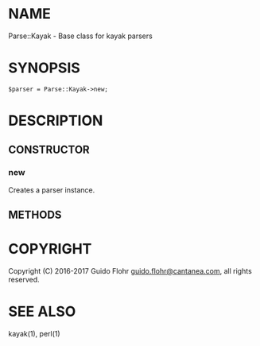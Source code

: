 # NAME

Parse::Kayak - Base class for kayak parsers

# SYNOPSIS

    $parser = Parse::Kayak->new;

# DESCRIPTION

## CONSTRUCTOR

### new

Creates a parser instance. 

## METHODS

# COPYRIGHT

Copyright (C) 2016-2017 Guido Flohr <guido.flohr@cantanea.com>,
all rights reserved.

# SEE ALSO

kayak(1), perl(1)
